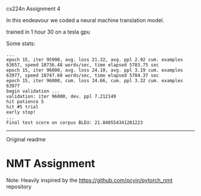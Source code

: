 cs224n Assignment 4

In this endeavour we coded a neural machine translation model.

trained in 1 hour 30 on a tesla gpu

Some stats:
```
...
epoch 15, iter 95990, avg. loss 21.32, avg. ppl 2.92 cum. examples 63657, speed 10736.48 words/sec, time elapsed 5783.75 sec
epoch 15, iter 96000, avg. loss 24.10, avg. ppl 3.19 cum. examples 63977, speed 10747.60 words/sec, time elapsed 5784.37 sec
epoch 15, iter 96000, cum. loss 24.66, cum. ppl 3.32 cum. examples 63977
begin validation ...
validation: iter 96000, dev. ppl 7.212149
hit patience 5
hit #5 trial
early stop!
...
Final test score on corpus BLEU: 21.840554341281223
```

--- 
Original readme
# NMT Assignment
Note: Heavily inspired by the https://github.com/pcyin/pytorch_nmt repository
